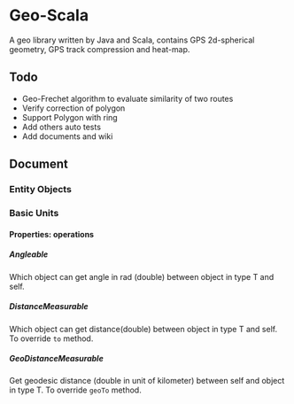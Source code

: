 # Geo-Scala
A geo library written by Java and Scala, contains GPS 2d-spherical geometry, GPS track compression and heat-map.

## Todo

- Geo-Frechet algorithm to evaluate similarity of two routes
- Verify correction of polygon
- Support Polygon with ring
- Add others auto tests
- Add documents and wiki

## Document

### Entity Objects

### Basic Units

#### Properties: operations

##### Angleable
Which object can get angle in rad (double) between object in type T and self.


##### DistanceMeasurable
Which object can get distance(double) between object in type T and self.
To override `to` method.

##### GeoDistanceMeasurable
Get geodesic distance (double in unit of kilometer) between self and object in type T.
To override `geoTo` method.